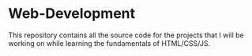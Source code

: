 # Web-Development
This repository contains all the source code for the projects that I will be working on while learning the fundamentals of HTML/CSS/JS.

